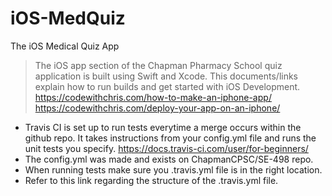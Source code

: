 # iOS-MedQuiz
The iOS Medical Quiz App

> The iOS app section of the Chapman Pharmacy School quiz application is built using Swift and Xcode. This documents/links explain how to run builds and get started with iOS Development.
https://codewithchris.com/how-to-make-an-iphone-app/    https://codewithchris.com/deploy-your-app-on-an-iphone/

* Travis CI is set up to run tests everytime a merge occurs within the github repo. It takes instructions from your config.yml file and runs the unit tests you specify. https://docs.travis-ci.com/user/for-beginners/
* The config.yml was made and exists on ChapmanCPSC/SE-498 repo.
* When running tests make sure you .travis.yml file is in the right location.
* Refer to this link regarding the structure of the .travis.yml file.

